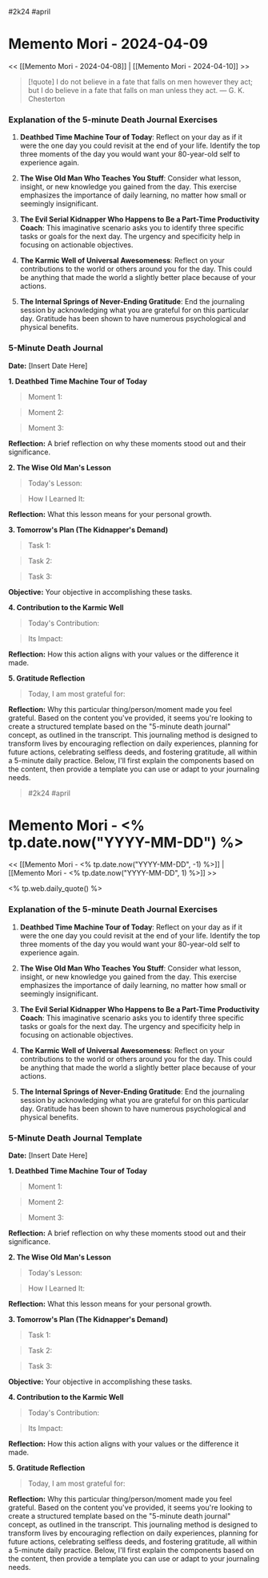 #2k24 #april
# Memento Mori - 2024-04-09

<< [[Memento Mori - 2024-04-08]] | [[Memento Mori - 2024-04-10]] >>

> [!quote] I do not believe in a fate that falls on men however they act; but I do believe in a fate that falls on man unless they act.
> — G. K. Chesterton
### Explanation of the 5-minute Death Journal Exercises

1. **Deathbed Time Machine Tour of Today**: Reflect on your day as if it were the one day you could revisit at the end of your life. Identify the top three moments of the day you would want your 80-year-old self to experience again.

2. **The Wise Old Man Who Teaches You Stuff**: Consider what lesson, insight, or new knowledge you gained from the day. This exercise emphasizes the importance of daily learning, no matter how small or seemingly insignificant.

3. **The Evil Serial Kidnapper Who Happens to Be a Part-Time Productivity Coach**: This imaginative scenario asks you to identify three specific tasks or goals for the next day. The urgency and specificity help in focusing on actionable objectives.

4. **The Karmic Well of Universal Awesomeness**: Reflect on your contributions to the world or others around you for the day. This could be anything that made the world a slightly better place because of your actions.

5. **The Internal Springs of Never-Ending Gratitude**: End the journaling session by acknowledging what you are grateful for on this particular day. Gratitude has been shown to have numerous psychological and physical benefits.

### 5-Minute Death Journal

**Date:** [Insert Date Here]

**1. Deathbed Time Machine Tour of Today**
> Moment 1: 

>Moment 2: 

>Moment 3: 

**Reflection:** A brief reflection on why these moments stood out and their significance.

> 

**2. The Wise Old Man's Lesson**

>Today's Lesson: 

>How I Learned It: 

**Reflection:** What this lesson means for your personal growth.
> 

**3. Tomorrow's Plan (The Kidnapper's Demand)**

>Task 1: 

>Task 2: 

>Task 3: 

**Objective:** Your objective in accomplishing these tasks.

**4. Contribution to the Karmic Well**

>Today's Contribution: 

>Its Impact: 

**Reflection:** How this action aligns with your values or the difference it made.
> 

**5. Gratitude Reflection**

> Today, I am most grateful for: 

**Reflection:** Why this particular thing/person/moment made you feel grateful. Based on the content you've provided, it seems you're looking to create a structured template based on the "5-minute death journal" concept, as outlined in the transcript. This journaling method is designed to transform lives by encouraging reflection on daily experiences, planning for future actions, celebrating selfless deeds, and fostering gratitude, all within a 5-minute daily practice. Below, I'll first explain the components based on the content, then provide a template you can use or adapt to your journaling needs.

> #2k24 #april
# Memento Mori - <% tp.date.now("YYYY-MM-DD") %>

<< [[Memento Mori - <% tp.date.now("YYYY-MM-DD", -1) %>]] | [[Memento Mori - <% tp.date.now("YYYY-MM-DD", 1) %>]] >>

<% tp.web.daily_quote() %>
### Explanation of the 5-minute Death Journal Exercises

1. **Deathbed Time Machine Tour of Today**: Reflect on your day as if it were the one day you could revisit at the end of your life. Identify the top three moments of the day you would want your 80-year-old self to experience again.

2. **The Wise Old Man Who Teaches You Stuff**: Consider what lesson, insight, or new knowledge you gained from the day. This exercise emphasizes the importance of daily learning, no matter how small or seemingly insignificant.

3. **The Evil Serial Kidnapper Who Happens to Be a Part-Time Productivity Coach**: This imaginative scenario asks you to identify three specific tasks or goals for the next day. The urgency and specificity help in focusing on actionable objectives.

4. **The Karmic Well of Universal Awesomeness**: Reflect on your contributions to the world or others around you for the day. This could be anything that made the world a slightly better place because of your actions.

5. **The Internal Springs of Never-Ending Gratitude**: End the journaling session by acknowledging what you are grateful for on this particular day. Gratitude has been shown to have numerous psychological and physical benefits.

### 5-Minute Death Journal Template

**Date:** [Insert Date Here]

**1. Deathbed Time Machine Tour of Today**
> Moment 1: 

>Moment 2: 

>Moment 3: 

**Reflection:** A brief reflection on why these moments stood out and their significance.

> 

**2. The Wise Old Man's Lesson**

>Today's Lesson: 

>How I Learned It: 

**Reflection:** What this lesson means for your personal growth.
> 

**3. Tomorrow's Plan (The Kidnapper's Demand)**

>Task 1: 

>Task 2: 

>Task 3: 

**Objective:** Your objective in accomplishing these tasks.

**4. Contribution to the Karmic Well**

>Today's Contribution: 

>Its Impact: 

**Reflection:** How this action aligns with your values or the difference it made.
> 

**5. Gratitude Reflection**

> Today, I am most grateful for: 

**Reflection:** Why this particular thing/person/moment made you feel grateful. Based on the content you've provided, it seems you're looking to create a structured template based on the "5-minute death journal" concept, as outlined in the transcript. This journaling method is designed to transform lives by encouraging reflection on daily experiences, planning for future actions, celebrating selfless deeds, and fostering gratitude, all within a 5-minute daily practice. Below, I'll first explain the components based on the content, then provide a template you can use or adapt to your journaling needs.

> 